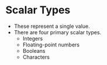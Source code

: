 # Scalar Types
- These represent a single value.
- There are four primary scalar types.
	- Integers
	- Floating-point numbers
	- Booleans
	- Characters